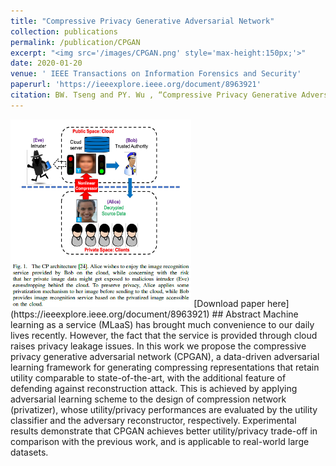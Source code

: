 ```yaml
---
title: "Compressive Privacy Generative Adversarial Network"
collection: publications
permalink: /publication/CPGAN
excerpt: "<img src='/images/CPGAN.png' style='max-height:150px;'>"
date: 2020-01-20
venue: ' IEEE Transactions on Information Forensics and Security'
paperurl: 'https://ieeexplore.ieee.org/document/8963921'
citation: BW. Tseng and PY. Wu , “Compressive Privacy Generative Adversarial Network,” IEEE Transactions on Information Forensics and Security, vol. 15, 2499~2513, 2020
---
```




<img src='/images/CPGAN.png' style='max-height:300px;'>
[Download paper here](https://ieeexplore.ieee.org/document/8963921)
## Abstract
Machine learning as a service (MLaaS) has brought much convenience to our daily lives recently. However, the fact that the service is provided through cloud raises privacy leakage issues. In this work we propose the compressive privacy generative adversarial network (CPGAN), a data-driven adversarial learning framework for generating compressing representations that retain utility comparable to state-of-the-art, with the additional feature of defending against reconstruction attack. This is achieved by applying adversarial learning scheme to the design of compression network (privatizer), whose utility/privacy performances are evaluated by the utility classifier and the adversary reconstructor, respectively. Experimental results demonstrate that CPGAN achieves better utility/privacy trade-off in comparison with the previous work, and is applicable to real-world large datasets.